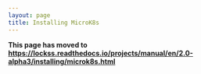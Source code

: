```yaml
---
layout: page
title: Installing MicroK8s
---
```


**This page has moved to <https://lockss.readthedocs.io/projects/manual/en/2.0-alpha3/installing/microk8s.html>**
